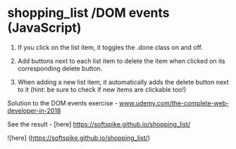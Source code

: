 # shopping_list /DOM events (JavaScript) 

1. If you click on the list item, it toggles the .done class on and off.

2. Add buttons next to each list item to delete the item when clicked on its corresponding delete button.

3. When adding a new list item, it automatically adds the delete button next to it (hint: be sure to check if new items are clickable too!)

Solution to the DOM events exercise - www.udemy.com/the-complete-web-developer-in-2018

See the result - [here] https://softspike.github.io/shopping_list/


![here] (https://softspike.github.io/shopping_list/)






